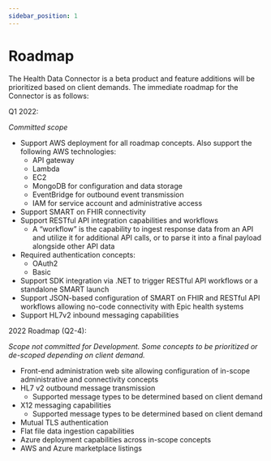 ```yaml
---
sidebar_position: 1
---
```


# Roadmap

The Health Data Connector is a beta product and feature additions will be prioritized based on client demands. The immediate roadmap for the Connector is as follows:

Q1 2022:

*Committed scope*
- Support AWS deployment for all roadmap concepts. Also support the following AWS technologies:
  - API gateway
  - Lambda
  - EC2
  - MongoDB for configuration and data storage
  - EventBridge for outbound event transmission
  - IAM for service account and administrative access
- Support SMART on FHIR connectivity
- Support RESTful API integration capabilities and workflows
  - A “workflow” is the capability to ingest response data from an API and utilize it for additional API calls, or to parse it into a final payload alongside other API data
- Required authentication concepts:
  - OAuth2
  - Basic
- Support SDK integration via .NET to trigger RESTful API workflows or a standalone SMART launch
- Support JSON-based configuration of SMART on FHIR and RESTful API workflows allowing no-code connectivity with Epic health systems
- Support HL7v2 inbound messaging capabilities

2022 Roadmap (Q2-4):

*Scope not committed for Development. Some concepts to be prioritized or de-scoped depending on client demand.*

- Front-end administration web site allowing configuration of in-scope administrative and connectivity concepts
- HL7 v2 outbound message transmission
  - Supported message types to be determined based on client demand
- X12 messaging capabilities
  - Supported message types to be determined based on client demand
- Mutual TLS authentication
- Flat file data ingestion capabilities
- Azure deployment capabilities across in-scope concepts
- AWS and Azure marketplace listings

